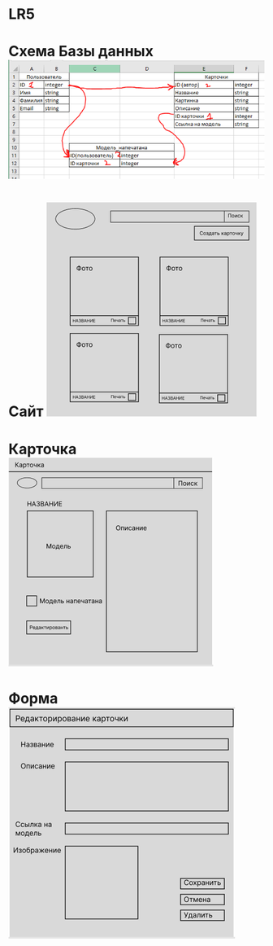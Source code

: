 # LR5
# Схема Базы данных ![БД](https://github.com/coder666s/LR5/blob/main/img/бд.png) 
# Сайт ![Сайт](https://github.com/coder666s/LR5/blob/main/img/Сайт.png) 
# Карточка ![Карточка](https://github.com/coder666s/LR5/blob/main/img/Карточка.png) 
# Форма ![Форма](https://github.com/coder666s/LR5/blob/main/img/Форма.png)